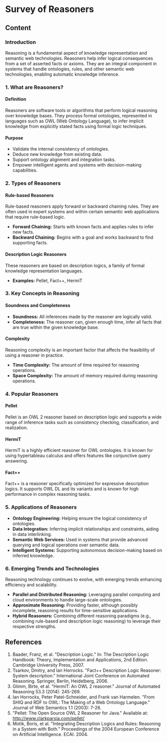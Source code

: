 # Survey of Reasoners

## Content

### Introduction

Reasoning is a fundamental aspect of knowledge representation and semantic web technologies. Reasoners help infer logical consequences from a set of asserted facts or axioms. They are an integral component in systems that handle ontologies, rules, and other semantic web technologies, enabling automatic knowledge inference.

### 1. What are Reasoners?

#### Definition

Reasoners are software tools or algorithms that perform logical reasoning over knowledge bases. They process formal ontologies, represented in languages such as OWL (Web Ontology Language), to infer implicit knowledge from explicitly stated facts using formal logic techniques.

#### Purpose

- Validate the internal consistency of ontologies.
- Deduce new knowledge from existing data.
- Support ontology alignment and integration tasks.
- Empower intelligent agents and systems with decision-making capabilities.

### 2. Types of Reasoners

#### Rule-based Reasoners

Rule-based reasoners apply forward or backward chaining rules. They are often used in expert systems and within certain semantic web applications that require rule-based logic.

- **Forward Chaining:** Starts with known facts and applies rules to infer new facts.
- **Backward Chaining:** Begins with a goal and works backward to find supporting facts.

#### Description Logic Reasoners

These reasoners are based on description logics, a family of formal knowledge representation languages.

- **Examples:** Pellet, Fact++, HermiT

### 3. Key Concepts in Reasoning

#### Soundness and Completeness

- **Soundness:** All inferences made by the reasoner are logically valid.
- **Completeness:** The reasoner can, given enough time, infer all facts that are true within the given knowledge base.

#### Complexity

Reasoning complexity is an important factor that affects the feasibility of using a reasoner in practice.

- **Time Complexity:** The amount of time required for reasoning operations.
- **Space Complexity:** The amount of memory required during reasoning operations.

### 4. Popular Reasoners

#### Pellet

Pellet is an OWL 2 reasoner based on description logic and supports a wide range of inference tasks such as consistency checking, classification, and realization.

#### HermiT

HermiT is a highly efficient reasoner for OWL ontologies. It is known for using hypertableau calculus and offers features like conjunctive query answering.

#### Fact++

Fact++ is a reasoner specifically optimized for expressive description logics. It supports OWL DL and its variants and is known for high performance in complex reasoning tasks.

### 5. Applications of Reasoners

- **Ontology Engineering:** Helping ensure the logical consistency of ontologies.
- **Data Integration:** Inferring implicit relationships and constraints, aiding in data interlinking.
- **Semantic Web Services:** Used in systems that provide advanced querying and logical operations over semantic data.
- **Intelligent Systems:** Supporting autonomous decision-making based on inferred knowledge.

### 6. Emerging Trends and Technologies

Reasoning technology continues to evolve, with emerging trends enhancing efficiency and scalability.

- **Parallel and Distributed Reasoning:** Leveraging parallel computing and cloud environments to handle large-scale ontologies.
- **Approximate Reasoning:** Providing faster, although possibly incomplete, reasoning results for time-sensitive applications.
- **Hybrid Reasoners:** Combining different reasoning paradigms (e.g., combining rule-based and description logic reasoning) to leverage their respective strengths.

## References

1. Baader, Franz, et al. "Description Logic." In: The Description Logic Handbook: Theory, Implementation and Applications, 2nd Edition. Cambridge University Press, 2007.
2. Tsarkov, Dmitry, and Ian Horrocks. "Fact++ Description Logic Reasoner: System description." International Joint Conference on Automated Reasoning. Springer, Berlin, Heidelberg, 2006.
3. Glimm, Birte, et al. "HermiT: An OWL 2 reasoner." Journal of Automated Reasoning 53.3 (2014): 245-269.
4. Ian Horrocks, Peter Patel-Schneider, and Frank van Harmelen. "From SHIQ and RDF to OWL: The Making of a Web Ontology Language." Journal of Web Semantics 1.1 (2003): 7-26.
5. "Pellet: The Open Source OWL 2 Reasoner for Java." Available at: http://www.clarkparsia.com/pellet/
6. Motik, Boris, et al. "Integrating Description Logics and Rules: Reasoning in a System with Both." Proceedings of the 2004 European Conference on Artificial Intelligence. ECAI. 2004.
